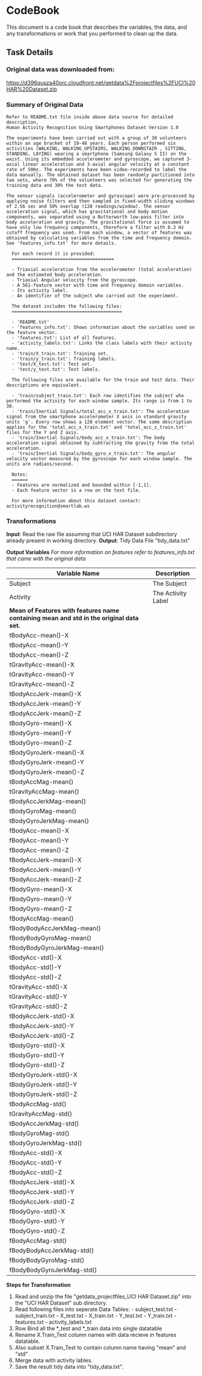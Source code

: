 CodeBook
====================

This document is a code book that describes the variables, the data, and any transformations or work that you performed to clean up the data. 

## Task Details

### Original data was downloaded from:

  https://d396qusza40orc.cloudfront.net/getdata%2Fprojectfiles%2FUCI%20HAR%20Dataset.zip

### Summary of Original Data

```
Refer to README.txt file inside above data source for detailed description,
Human Activity Recognition Using Smartphones Dataset Version 1.0

The experiments have been carried out with a group of 30 volunteers within an age bracket of 19-48 years. Each person performed six activities (WALKING, WALKING_UPSTAIRS, WALKING_DOWNSTAIR , SITTING, STANDING, LAYING) wearing a smartphone (Samsung Galaxy S II) on the waist. Using its embedded accelerometer and gyroscope, we captured 3-axial linear acceleration and 3-axial angular velocity at a constant rate of 50Hz. The experiments have been video-recorded to label the data manually. The obtained dataset has been randomly partitioned into two sets, where 70% of the volunteers was selected for generating the training data and 30% the test data. 

The sensor signals (accelerometer and gyroscope) were pre-processed by applying noise filters and then sampled in fixed-width sliding windows of 2.56 sec and 50% overlap (128 readings/window). The sensor acceleration signal, which has gravitational and body motion components, was separated using a Butterworth low-pass filter into body acceleration and gravity. The gravitational force is assumed to have only low frequency components, therefore a filter with 0.3 Hz cutoff frequency was used. From each window, a vector of features was obtained by calculating variables from the time and frequency domain. See 'features_info.txt' for more details. 

  For each record it is provided:
  ======================================

  - Triaxial acceleration from the accelerometer (total acceleration) and the estimated body acceleration.
  - Triaxial Angular velocity from the gyroscope. 
  - A 561-feature vector with time and frequency domain variables. 
  - Its activity label. 
  - An identifier of the subject who carried out the experiment.

  The dataset includes the following files:
  =========================================

  - 'README.txt'
  - 'features_info.txt': Shows information about the variables used on the feature vector.
  - 'features.txt': List of all features.
  - 'activity_labels.txt': Links the class labels with their activity name.
  - 'train/X_train.txt': Training set.
  - 'train/y_train.txt': Training labels.
  - 'test/X_test.txt': Test set.
  - 'test/y_test.txt': Test labels.

  The following files are available for the train and test data. Their descriptions are equivalent. 
  
  - 'train/subject_train.txt': Each row identifies the subject who performed the activity for each window sample. Its range is from 1 to 30. 
  - 'train/Inertial Signals/total_acc_x_train.txt': The acceleration signal from the smartphone accelerometer X axis in standard gravity units 'g'. Every row shows a 128 element vector. The same description applies for the 'total_acc_x_train.txt' and 'total_acc_z_train.txt' files for the Y and Z axis. 
  - 'train/Inertial Signals/body_acc_x_train.txt': The body acceleration signal obtained by subtracting the gravity from the total acceleration. 
  - 'train/Inertial Signals/body_gyro_x_train.txt': The angular velocity vector measured by the gyroscope for each window sample. The units are radians/second. 
  
  Notes: 
  ======
  - Features are normalized and bounded within [-1,1].
  - Each feature vector is a row on the text file.
  
  For more information about this dataset contact: activityrecognition@smartlab.ws
```

###  Transformations
  **Input**: Read the raw file assuming that UCI HAR Dataset subdirectory already present in working directory. 
  **Output**: Tidy Data File "tidy_data.txt"
  
  **Output Variables**
  *For more information on features refer to features_info.txt that came with the original data*

Variable Name | Description
--------------| --------------
Subject | The Subject
Activity | The Activity Label
**Mean of Features with features name containing mean and std in the original data set.** |
tBodyAcc-mean()-X | 
tBodyAcc-mean()-Y | 
tBodyAcc-mean()-Z | 
tGravityAcc-mean()-X | 
tGravityAcc-mean()-Y | 
tGravityAcc-mean()-Z | 
tBodyAccJerk-mean()-X | 
tBodyAccJerk-mean()-Y | 
tBodyAccJerk-mean()-Z | 
tBodyGyro-mean()-X | 
tBodyGyro-mean()-Y | 
tBodyGyro-mean()-Z | 
tBodyGyroJerk-mean()-X | 
tBodyGyroJerk-mean()-Y | 
tBodyGyroJerk-mean()-Z | 
tBodyAccMag-mean() | 
tGravityAccMag-mean() | 
tBodyAccJerkMag-mean() | 
tBodyGyroMag-mean() | 
tBodyGyroJerkMag-mean() | 
fBodyAcc-mean()-X | 
fBodyAcc-mean()-Y | 
fBodyAcc-mean()-Z | 
fBodyAccJerk-mean()-X | 
fBodyAccJerk-mean()-Y | 
fBodyAccJerk-mean()-Z | 
fBodyGyro-mean()-X | 
fBodyGyro-mean()-Y | 
fBodyGyro-mean()-Z | 
fBodyAccMag-mean() | 
fBodyBodyAccJerkMag-mean() | 
fBodyBodyGyroMag-mean() | 
fBodyBodyGyroJerkMag-mean() | 
tBodyAcc-std()-X | 
tBodyAcc-std()-Y | 
tBodyAcc-std()-Z | 
tGravityAcc-std()-X | 
tGravityAcc-std()-Y | 
tGravityAcc-std()-Z | 
tBodyAccJerk-std()-X | 
tBodyAccJerk-std()-Y | 
tBodyAccJerk-std()-Z | 
tBodyGyro-std()-X | 
tBodyGyro-std()-Y | 
tBodyGyro-std()-Z | 
tBodyGyroJerk-std()-X | 
tBodyGyroJerk-std()-Y | 
tBodyGyroJerk-std()-Z | 
tBodyAccMag-std() | 
tGravityAccMag-std() | 
tBodyAccJerkMag-std() | 
tBodyGyroMag-std() | 
tBodyGyroJerkMag-std() | 
fBodyAcc-std()-X | 
fBodyAcc-std()-Y | 
fBodyAcc-std()-Z | 
fBodyAccJerk-std()-X | 
fBodyAccJerk-std()-Y | 
fBodyAccJerk-std()-Z | 
fBodyGyro-std()-X | 
fBodyGyro-std()-Y | 
fBodyGyro-std()-Z | 
fBodyAccMag-std() | 
fBodyBodyAccJerkMag-std() | 
fBodyBodyGyroMag-std() | 
fBodyBodyGyroJerkMag-std() | 


**Steps for Transformation**

  1.  Read and unzip the file "getdata_projectfiles_UCI HAR Dataset.zip" into the "UCI HAR Dataset" sub directory.
  2.  Read following files into seperate Data Tables:
    - subject_test.txt
    - subject_train.txt
    - X_test.txt
    - X_train.txt
    - Y_test.txt
    - Y_train.txt
    - features.txt
    - activity_labels.txt
  3. Row Bind all the *_test and *_train data into single datatable
  4. Rename X.Train_Test column names with data recieve in features datatable.
  5. Also subset X.Train_Test to contain column name having "mean" and "std" 
  6. Merge data with activity lables.
  7. Save the result tidy data into "tidy_data.txt".